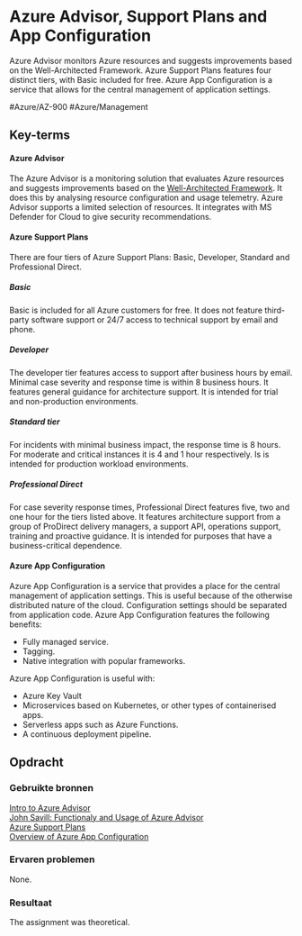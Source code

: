 # Azure Advisor, Support Plans and App Configuration
Azure Advisor monitors Azure resources and suggests improvements based on the Well-Architected Framework. Azure Support Plans features four distinct tiers, with Basic included for free. Azure App Configuration is a service that allows for the central management of application settings.

#Azure/AZ-900 #Azure/Management 

## Key-terms
#### Azure Advisor
The Azure Advisor is a monitoring solution that evaluates Azure resources and suggests improvements based on the [Well-Architected Framework](https://learn.microsoft.com/en-us/azure/well-architected/). It does this by analysing resource configuration and usage telemetry. Azure Advisor supports a limited selection of resources. It integrates with MS Defender for Cloud to give security recommendations.

#### Azure Support Plans
There are four tiers of Azure Support Plans: Basic, Developer, Standard and Professional Direct.

##### Basic
Basic is included for all Azure customers for free. It does not feature third-party software support or 24/7 access to technical support by email and phone.

##### Developer
The developer tier features access to support after business hours by email. Minimal case severity and response time is within 8 business hours. It features general guidance for architecture support. It is intended for trial and non-production environments.

##### Standard tier
For incidents with minimal business impact, the response time is 8 hours. For moderate and critical instances it is 4 and 1 hour respectively. Is is intended for production workload environments.

##### Professional Direct
For case severity response times, Professional Direct features five, two and one hour for the tiers listed above. It features architecture support from a group of ProDirect delivery managers, a support API, operations support, training and proactive guidance. It is intended for purposes that have a business-critical dependence.

#### Azure App Configuration
Azure App Configuration is a service that provides a place for the central management of application settings. This is useful because of the otherwise distributed nature of the cloud. Configuration settings should be separated from application code. Azure App Configuration features the following benefits:

* Fully managed service.
* Tagging.
* Native integration with popular frameworks.

Azure App Configuration is useful with:
* Azure Key Vault
* Microservices based on Kubernetes, or other types of containerised apps.
* Serverless apps such as Azure Functions.
* A continuous deployment pipeline.

## Opdracht
### Gebruikte bronnen
[Intro to Azure Advisor](https://learn.microsoft.com/en-us/training/modules/intro-to-azure-advisor/)  
[John Savill: Functionaly and Usage of Azure Advisor](https://www.youtube.com/watch?v=nqH4NboyEl0)  
[Azure Support Plans](https://azure.microsoft.com/en-us/support/plans)  
[Overview of Azure App Configuration](https://learn.microsoft.com/en-us/azure/azure-app-configuration/overview)  


### Ervaren problemen
None.

### Resultaat
The assignment was theoretical. 
